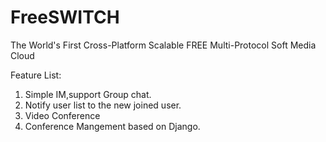 FreeSWITCH
==========

The World's First Cross-Platform Scalable FREE Multi-Protocol Soft Media Cloud

Feature List:
1. Simple IM,support Group chat.
2. Notify user list to the new joined user.
3. Video Conference 
4. Conference Mangement based on Django. 


